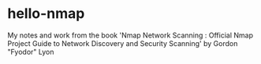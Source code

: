 # hello-nmap

My notes and work from the book 'Nmap Network Scanning : Official Nmap Project Guide to Network Discovery and Security Scanning' by Gordon "Fyodor" Lyon